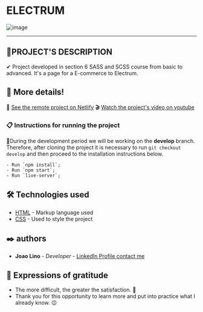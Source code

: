 # ELECTRUM
![image](https://user-images.githubusercontent.com/79695824/207152819-c4e0c5c1-d007-4782-91f2-aaf5bc4f433b.png)


---
## 🎯PROJECT'S DESCRIPTION 
✔ Project developed in section 6 SASS and SCSS course from basic to advanced. It's a page for a E-commerce to Electrum.

## 🚀 More details!

📲 <a href="https://linus-electrum.netlify.app/" target="_blank">See the remote project on Netlify</a>
🎬 <a href="https://youtu.be/N3YV2XD6Hz4" target="_blank"> Watch the project's video on youtube</a>


### 📋 Instructions for running the project
📍During the development period we will be working on the **develop** branch.
Therefore, after cloning the project it is necessary to run `git checkout develop` and then proceed to the installation instructions below.

```
- Run `npm install`;
- Run `npm start`;
- Run `live-server`;
```
## 🛠️ Technologies used

- [HTML](https://www.w3schools.com/html/) - Markup language used
- [CSS](https://www.w3schools.com/css/) - Used to style the project

## ✒️ authors

- **Joao Lino** - _Developer_ - <a href="https://www.linkedin.com/in/joao-lino-adao-manuel-643bb31ba/" target="_blank">LinkedIn Profile contact me</a>

## 🎁 Expressions of gratitude

- The more difficult, the greater the satisfaction. 🙌
- Thank you for this opportunity to learn more and put into practice what I already know. 😉

